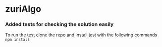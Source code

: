 # zuriAlgo

### Added tests for checking the solution easily
To run the test clone the repo and install jest with the following commands
`npm install`